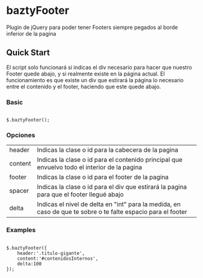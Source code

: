 # baztyFooter

Plugin de jQuery para poder tener Footers siempre pegados al borde inferior de la pagina

## Quick Start

El script solo funcionará si indicas el div necesario para hacer que nuestro Footer quede abajo, y si realmente existe en la página actual. El funcionamiento es que existe un div que estirará la página lo necesario entre el contenido y el footer, haciendo que este quede abajo.

### Basic
<pre lang="javascript"><code>
$.baztyFooter();
</code></pre>


### Opciones

<table>
    <tr>
        <td>
            header
        </td>
        <td>
            Indicas la clase o id para la cabecera de la pagina
        </td>
    </tr>
    <tr>
        <td>
            content
        </td>
        <td>
            Indicas la clase o id para el contenido principal que envuelvo todo el interior de la pagina
        </td>
    </tr>
    <tr>
        <td>
            footer
        </td>
        <td>
            Indicas la clase o id para el footer de la pagina
        </td>
    </tr>
    <tr>
        <td>
            spacer
        </td>
        <td>
            Indicas la clase o id para el div que estirará la pagina para que el footer llegué abajo
        </td>
    </tr>
    <tr>
        <td>
            delta
        </td>
        <td>
            Indicas el nivel de delta en "int" para la medida, en caso de que te sobre o te falte espacio para el footer
        </td>
    </tr>
</table>


### Examples

<pre lang="javascript"><code>
$.baztyFooter({
    header:'.titulo-gigante',
    content:'#contenidosInternos',
    delta:100
});
</code></pre>
